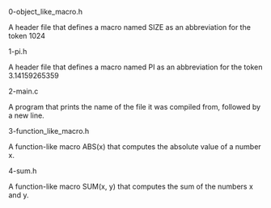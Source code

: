 0-object_like_macro.h

 A header file that defines a macro named SIZE as an abbreviation for the token 1024

1-pi.h

 A header file that defines a macro named PI as an abbreviation for the token 3.14159265359
 
2-main.c

 A program that prints the name of the file it was compiled from, followed by a new line.
 
3-function_like_macro.h

  A function-like macro ABS(x) that computes the absolute value of a number x.

4-sum.h

  A function-like macro SUM(x, y) that computes the sum of the numbers x and y.
